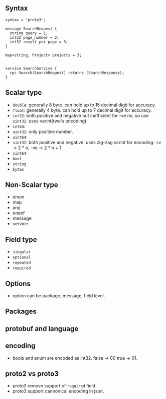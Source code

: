 ## Syntax
```
syntax = "proto3";

message SearchRequest {
  string query = 1;
  int32 page_number = 2;
  int32 result_per_page = 3;
}

map<string, Project> projects = 3;


service SearchService {
  rpc Search(SearchRequest) returns (SearchResponse);
}
```

## Scalar type
* `double`: generally 8 byte. can hold up to 15 decimal digit for accuracy.
* `float`: generally 4 byte. can hold up to 7 decimal digit for accuracy.
* `int32`: both positive and negative but inefficient for -ve no, so use `sint32`. uses varint(two's encoding).
* `int64`: 
* `uint32`: only positive number.
* `uint64`: 
* `sint32`: both positive and negative. uses zig-zag varint for encoding: +v -> 2 * n, -ve -> 2 * n + 1.
* `sint64`: 
* `bool`
* `string`
* `bytes`


## Non-Scalar type
* enum
* map
* any
* oneof
* message
* service

## Field type
* `singular`
* `optional`
* `repeated`
* `required`
## Options
* option can be package, message, field level.


## Packages

## protobuf and language

## encoding
* bools and enum are encoded as int32. false -> 00 true -> 01.

## proto2 vs proto3
* proto3 remove support of `required` field.
* proto3 support cannonical encoding in json.
